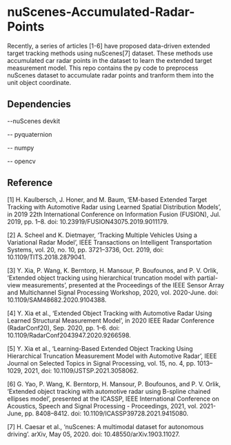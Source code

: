 # nuScenes-Accumulated-Radar-Points
Recently, a series of articles [1-6] have proposed data-driven extended target tracking methods using nuScenes[7] dataset. These methods use accumulated car radar points in the dataset to learn the extended target measurement model. This repo contains the py code to preprocess nuScenes dataset to accumulate radar points and tranform them into the unit object coordinate.
## Dependencies
--nuScenes devkit

-- pyquaternion

-- numpy

-- opencv

## Reference
[1] H. Kaulbersch, J. Honer, and M. Baum, ‘EM-based Extended Target Tracking with Automotive Radar using Learned Spatial Distribution Models’, in 2019 22th International Conference on Information Fusion (FUSION), Jul. 2019, pp. 1–8. doi: 10.23919/FUSION43075.2019.9011179.

[2] A. Scheel and K. Dietmayer, ‘Tracking Multiple Vehicles Using a Variational Radar Model’, IEEE Transactions on Intelligent Transportation Systems, vol. 20, no. 10, pp. 3721–3736, Oct. 2019, doi: 10.1109/TITS.2018.2879041.

[3] Y. Xia, P. Wang, K. Berntorp, H. Mansour, P. Boufounos, and P. V. Orlik, ‘Extended object tracking using hierarchical truncation model with partial-view measurements’, presented at the Proceedings of the IEEE Sensor Array and Multichannel Signal Processing Workshop, 2020, vol. 2020-June. doi: 10.1109/SAM48682.2020.9104388.

[4] Y. Xia et al., ‘Extended Object Tracking with Automotive Radar Using Learned Structural Measurement Model’, in 2020 IEEE Radar Conference (RadarConf20), Sep. 2020, pp. 1–6. doi: 10.1109/RadarConf2043947.2020.9266598.

[5] Y. Xia et al., ‘Learning-Based Extended Object Tracking Using Hierarchical Truncation Measurement Model with Automotive Radar’, IEEE Journal on Selected Topics in Signal Processing, vol. 15, no. 4, pp. 1013–1029, 2021, doi: 10.1109/JSTSP.2021.3058062.

[6] G. Yao, P. Wang, K. Berntorp, H. Mansour, P. Boufounos, and P. V. Orlik, ‘Extended object tracking with automotive radar using B-spline chained ellipses model’, presented at the ICASSP, IEEE International Conference on Acoustics, Speech and Signal Processing - Proceedings, 2021, vol. 2021-June, pp. 8408–8412. doi: 10.1109/ICASSP39728.2021.9415080.

[7] H. Caesar et al., ‘nuScenes: A multimodal dataset for autonomous driving’. arXiv, May 05, 2020. doi: 10.48550/arXiv.1903.11027.
